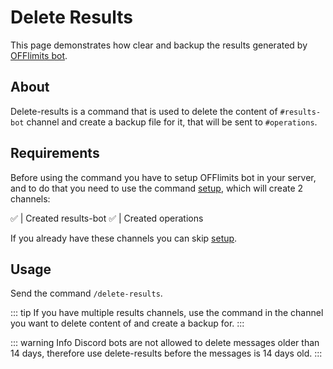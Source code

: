 # Delete Results

This page demonstrates how clear and backup the results generated by [OFFlimits bot](https://discord.com/oauth2/authorize?client_id=728332591790293044&scope=bot+applications.commands&permissions=268445752&client_id=728332591790293044).

## About 
  
Delete-results is a command that is used to delete the content of `#results-bot` channel and create a backup file for it, that will be sent to `#operations`.

## Requirements 
  
Before using the command you have to setup OFFlimits bot in your 
 server, and to do that you need to use the command [setup](/guide/setup), which will create 2 channels: 
  
<DiscordMessage :bot="true" profile="bot"> 
                         <template #interactions> 
                                 <DiscordInteraction profile="test" :command="true">setup</DiscordInteraction> 
                         </template> 
 ✅ | Created <DiscordMention type="channel">results-bot</DiscordMention> 
 </DiscordMessage> 
 <DiscordMessage :bot="true" profile="bot"> 
 ✅ | Created <DiscordMention type="channel">operations</DiscordMention> 
</DiscordMessage> 
  
If you already have these channels you can skip [setup](/guide/setup).

## Usage

Send the command `/delete-results`.

::: tip
If you have multiple results channels, use the command in the channel you want to delete content of and create a backup for.
:::

::: warning Info
Discord bots are not allowed to delete messages older than 14 days, therefore use delete-results before the messages is 14 days old.
:::